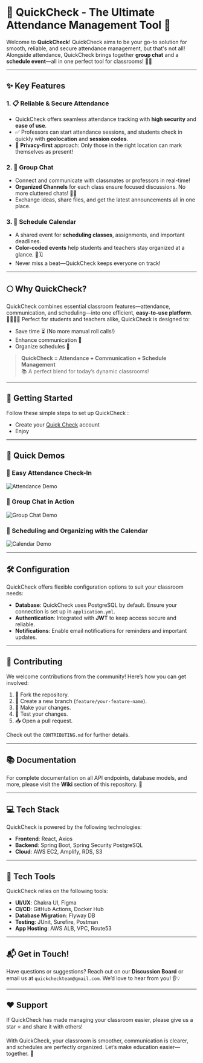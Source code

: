 # 🎉 QuickCheck - The Ultimate Attendance Management Tool 🎉

Welcome to **QuickCheck**! QuickCheck aims to be your go-to solution for smooth, reliable, and secure attendance management, but that's not all! Alongside attendance, QuickCheck brings together **group chat** and a **schedule event**—all in one perfect tool for classrooms! 🏫🎒

---

## ✨ Key Features

### 1. 📋 Reliable & Secure Attendance
   - QuickCheck offers seamless attendance tracking with **high security** and **ease of use**.
   - ✅ Professors can start attendance sessions, and students check in quickly with **geolocation** and **session codes**.
   - 🔐 **Privacy-first** approach: Only those in the right location can mark themselves as present!

### 2. 💬 Group Chat
   - Connect and communicate with classmates or professors in real-time!
   - **Organized Channels** for each class ensure focused discussions. No more cluttered chats! 💬✨
   - Exchange ideas, share files, and get the latest announcements all in one place.

### 3. 📅 Schedule Calendar
   - A shared event for **scheduling classes**, assignments, and important deadlines.
   - **Color-coded events** help students and teachers stay organized at a glance. 🌈🗓️
   - Never miss a beat—QuickCheck keeps everyone on track!

---

## 🌕 Why QuickCheck?

QuickCheck combines essential classroom features—attendance, communication, and scheduling—into one efficient, **easy-to-use platform**. 🧑‍🏫👩‍🎓 Perfect for students and teachers alike, QuickCheck is designed to:

- Save time ⏳ (No more manual roll calls!)
- Enhance communication 📢
- Organize schedules 📌

> **QuickCheck = Attendance + Communication + Schedule Management**  
> 📚 A perfect blend for today’s dynamic classrooms!

---

## 🚀 Getting Started

Follow these simple steps to set up QuickCheck :
- Create your [Quick Check](https://quickcheckapp.org) account 
- Enjoy

---

## 🎥 Quick Demos

### 🔐 Easy Attendance Check-In
![Attendance Demo](https://your-link-to-gif.com/attendance.gif)

### 💬 Group Chat in Action
![Group Chat Demo](https://your-link-to-gif.com/chat.gif)

### 📅 Scheduling and Organizing with the Calendar
![Calendar Demo](https://your-link-to-gif.com/event.gif)

---

## 🛠 Configuration

QuickCheck offers flexible configuration options to suit your classroom needs:

- **Database**: QuickCheck uses PostgreSQL by default. Ensure your connection is set up in `application.yml`.
- **Authentication**: Integrated with **JWT** to keep access secure and reliable.
- **Notifications**: Enable email notifications for reminders and important updates.

---

## 🤝 Contributing

We welcome contributions from the community! Here’s how you can get involved:

1. 🍴 Fork the repository.
2. 🌿 Create a new branch (`feature/your-feature-name`).
3. 🔧 Make your changes.
4. 📝 Test your changes.
5. 📥 Open a pull request.

Check out the `CONTRIBUTING.md` for further details.

---

## 📚 Documentation

For complete documentation on all API endpoints, database models, and more, please visit the **Wiki** section of this repository. 📖

---

## 💻 Tech Stack

QuickCheck is powered by the following technologies:

- **Frontend**: React, Axios
- **Backend**: Spring Boot, Spring Security PostgreSQL
- **Cloud**: AWS EC2, Amplify, RDS, S3 

---

## 🔧 Tech Tools

QuickCheck relies on the following tools:

- **UI/UX**: Chakra UI, Figma
- **CI/CD**: GitHub Actions, Docker Hub
- **Database Migration**: Flyway DB
- **Testing**: JUnit, Surefire, Postman
- **App Hosting**: AWS ALB, VPC, Route53
---

## 📬 Get in Touch!

Have questions or suggestions? Reach out on our **Discussion Board** or email us at `quickcheckteam@gmail.com`. We’d love to hear from you! 👂💡

---

## ❤️ Support

If QuickCheck has made managing your classroom easier, please give us a star ⭐ and share it with others!

With QuickCheck, your classroom is smoother, communication is clearer, and schedules are perfectly organized. Let’s make education easier—together. 🌟


